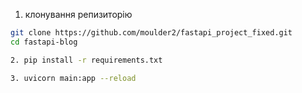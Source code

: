 1. клонування репизиторію

```bash
git clone https://github.com/moulder2/fastapi_project_fixed.git
cd fastapi-blog

2. pip install -r requirements.txt

3. uvicorn main:app --reload

